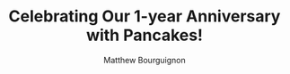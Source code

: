 ---
title: "Celebrating Our 1-year Anniversary with Pancakes!"
description: "Join Blue Skies Above Flight School for our Pancake Fly-in Event on March 1, 2024 - celebrating our first anniversary with aviation fun and delicious pancakes"
author: "Matthew Bourguignon"
authorImage: "@/images/blue-skies-matt-300.webp"
authorImageAlt: "Headshot of aviation author Matthew Bourguignon"
pubDate: 2024-02-08
cardImage: "@/images/commercial-checkride-pass-lanett.webp"
cardImageAlt: "Aircraft parked at Lanett Municipal Airport with pancake breakfast setup"
readTime: 4
tags: ["aviation events", "flight school", "community", "anniversary"]
contents: [
  {
    paragraph: "We at Blue Skies Above Flight School are thrilled to announce a momentous occasion that marks another milestone for our instruction program: our Pancake Fly-in Event! Set to take place on March 1, 2024, this event not only commemorates our first anniversary as a flight school but also serves as the grand opening celebration of our esteemed establishment."
  },
  {
    title: "Our First Year in Lanett",
    paragraph: "We are located in the heart of Lanett, Alabama, at the Lanett Municipal Airport (7A3) and have been dedicated to providing top-tier flight training and fostering a passion for aviation since our inception. Now, as we reach this significant milestone, we invite you to join us in reveling in our achievements and sharing our excitement for the future."
  },
  {
    title: "Event Highlights",
    paragraph: "The Pancake Fly-in Event promises to be a day filled with thrilling conversations about aviation, captivating aircraft showcases, and delicious pancakes served fresh from the griddle. Whether you're an experienced pilot, an aviation enthusiast, or someone simply curious about taking flight, there will be something for everyone to enjoy."
  },
  {
    title: "Activities for All Aviation Lovers",
    paragraph: "Throughout the day, visitors will have the opportunity to interact with our experienced flight instructors, tour our state-of-the-art facilities, and even take to the skies with introductory discovery flights. It's the perfect opportunity to explore the world of flight, connect with fellow enthusiasts, and experience the passionate gathering of our local community."
  },
  {
    title: "Join the Celebration",
    paragraph: "So mark your calendars and prepare for an unforgettable day at Blue Skies Above Flight School's Pancake Fly-in Event on March 1st. Whether you're soaring through the skies or savoring pancakes on the ground, we can't wait to celebrate with you!"
  }
]
---